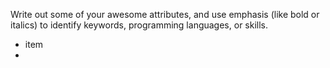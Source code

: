 Write out some of your awesome attributes, and use emphasis (like bold or italics) to identify keywords, programming languages, or skills. 

- item
- 
